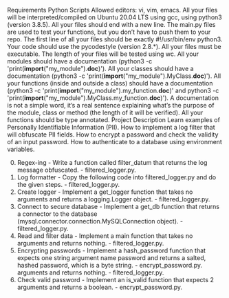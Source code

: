 Requirements
Python Scripts
Allowed editors: vi, vim, emacs.
All your files will be interpreted/compiled on Ubuntu 20.04 LTS using gcc, using python3 (version 3.8.5).
All your files should end with a new line.
The main.py files are used to test your functions, but you don’t have to push them to your repo.
The first line of all your files should be exactly #!/usr/bin/env python3.
Your code should use the pycodestyle (version 2.8.*).
All your files must be executable.
The length of your files will be tested using wc.
All your modules should have a documentation (python3 -c 'print(__import__("my_module").__doc__)').
All your classes should have a documentation (python3 -c 'print(__import__("my_module").MyClass.__doc__)').
All your functions (inside and outside a class) should have a documentation (python3 -c 'print(__import__("my_module").my_function.__doc__)' and python3 -c 'print(__import__("my_module").MyClass.my_function.__doc__)').
A documentation is not a simple word, it’s a real sentence explaining what’s the purpose of the module, class or method (the length of it will be verified).
All your functions should be type annotated.
Project Description
Learn examples of Personally Identifiable Information (PII). How to implement a log filter that will obfuscate PII fields. How to encrypt a password and check the validity of an input password. How to authenticate to a database using environment variables.

0. Regex-ing - Write a function called filter_datum that returns the log message obfuscated. - filtered_logger.py.
1. Log formatter - Copy the following code into filtered_logger.py and do the given steps. - filtered_logger.py.
2. Create logger - Implement a get_logger function that takes no arguments and returns a logging.Logger object. - filtered_logger.py.
3. Connect to secure database - Implement a get_db function that returns a connector to the database (mysql.connector.connection.MySQLConnection object). - filtered_logger.py.
4. Read and filter data - Implement a main function that takes no arguments and returns nothing. - filtered_logger.py.
5. Encrypting passwords - Implement a hash_password function that expects one string argument name password and returns a salted, hashed password, which is a byte string. - encrypt_password.py. arguments and returns nothing. - filtered_logger.py.
6. Check valid password - Implement an is_valid function that expects 2 arguments and returns a boolean. - encrypt_password.py.
